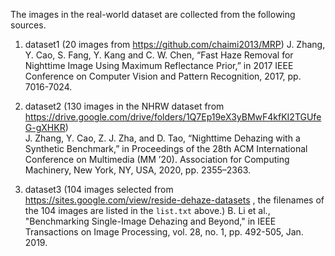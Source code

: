The images in the real-world dataset are collected from the following sources.

1. dataset1 (20 images from https://github.com/chaimi2013/MRP)
J. Zhang, Y. Cao, S. Fang, Y. Kang and C. W. Chen, “Fast Haze Removal for Nighttime Image Using Maximum Reflectance Prior,” in 2017 IEEE Conference on Computer Vision and Pattern Recognition, 2017, pp. 7016-7024.

2. dataset2 (130 images in the NHRW dataset from https://drive.google.com/drive/folders/1Q7Ep19eX3yBMwF4kfKI2TGUfeG-gXHKR)  
J. Zhang, Y. Cao, Z. J. Zha, and D. Tao, “Nighttime Dehazing with a Synthetic Benchmark,” in Proceedings of the 28th ACM International Conference on Multimedia (MM ’20). Association for Computing Machinery, New York, NY, USA, 2020, pp. 2355–2363.

3. dataset3 (104 images selected from https://sites.google.com/view/reside-dehaze-datasets , the filenames of the 104 images are listed in the `list.txt` above.)
B. Li et al., "Benchmarking Single-Image Dehazing and Beyond," in IEEE Transactions on Image Processing, vol. 28, no. 1, pp. 492-505, Jan. 2019.

